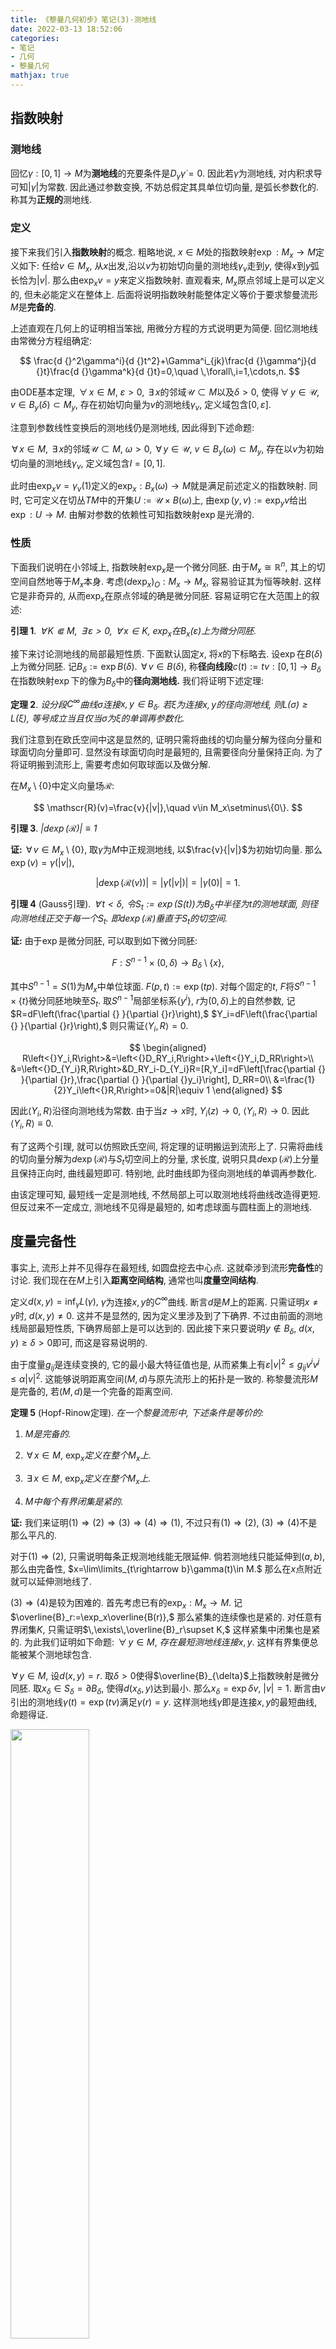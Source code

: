 ```yaml
---
title: 《黎曼几何初步》笔记(3)-测地线
date: 2022-03-13 18:52:06
categories: 
- 笔记
- 几何
- 黎曼几何
mathjax: true
---
```


指数映射
--------

### 测地线

回忆$\gamma:[0,1]\rightarrow M$为**测地线**的充要条件是$D_{\dot\gamma}\dot\gamma=0.$
因此若$\gamma$为测地线, 对内积求导可知$|\dot\gamma|$为常数.
因此通过参数变换, 不妨总假定其具单位切向量, 是弧长参数化的.
称其为**正规的**测地线.

### 定义

接下来我们引入**指数映射**的概念. 粗略地说,
$x\in M$处的指数映射$\exp:M_x\rightarrow M$定义如下: 任给$v\in M_x,$
从$x$出发,沿以$v$为初始切向量的测地线$\gamma_v$走到$y,$
使得$x$到$y$弧长恰为$|v|.$ 那么由$\exp_xv=y$来定义指数映射. 直观看来,
$M_x$原点邻域上是可以定义的, 但未必能定义在整体上.
后面将说明指数映射能整体定义等价于要求黎曼流形$M$是**完备的**.

上述直观在几何上的证明相当笨拙, 用微分方程的方式说明更为简便.
回忆测地线由常微分方程组确定:


$$
\frac{d {}^2\gamma^i}{d {}t^2}+\Gamma^i_{jk}\frac{d {}\gamma^j}{d {}t}\frac{d {}\gamma^k}{d {}t}=0,\quad \,\forall\,i=1,\cdots,n.
$$


由ODE基本定理, $\,\forall\,x\in M,$ $\varepsilon>0,$
$\,\exists\,x$的邻域$\mathscr{U}\subset M$以及$\delta>0,$
使得$\,\forall\,y\in \mathscr{U},$ $v\in B_y(\delta)\subset M_y,$
存在初始切向量为$v$的测地线$\gamma_v,$ 定义域包含$[0,\varepsilon].$

注意到参数线性变换后的测地线仍是测地线, 因此得到下述命题:

$\,\forall\,x\in M,$ $\,\exists\,x$的邻域$\mathscr{U}\subset M,$
$\omega>0,$ $\,\forall\,y\in \mathscr{U},$
$v\in B_y(\omega)\subset M_y,$ 存在以$v$为初始切向量的测地线$\gamma_v,$
定义域包含$I=[0,1].$

此时由$\exp_x v=\gamma_v(1)$定义的$\exp_x:B_x(\omega)\rightarrow M$就是满足前述定义的指数映射.
同时, 它可定义在切丛$TM$中的开集$U:=\mathscr{U}\times B(\omega)$上,
由$\exp(y,v):=\exp_y v$给出$\exp:U\rightarrow M.$
由解对参数的依赖性可知指数映射$\exp$是光滑的.

### 性质

下面我们说明在小邻域上, 指数映射$\exp_x$是一个微分同胚.
由于$M_x\cong \mathbb{R}^n,$ 其上的切空间自然地等于$M_x$本身.
考虑$(d\exp_x)_O:M_x\rightarrow M_x,$ 容易验证其为恒等映射.
这样它是非奇异的, 从而$\exp_x$在原点邻域的确是微分同胚.
容易证明它在大范围上的叙述:

**引理 1**. *$\,\forall\,K\Subset M,$ $\,\exists\,\varepsilon>0,$ $\,\forall\,x\in K,$ $\exp_x$在$B_x(\varepsilon)$上为微分同胚.* 

接下来讨论测地线的局部最短性质. 下面默认固定$x,$ 将$x$的下标略去.
设$\exp$在$B(\delta)$上为微分同胚. 记$B_\delta:=\exp B(\delta).$
$\,\forall\,v\in B(\delta),$
称**径向线段**$c(t):=tv:[0,1]\rightarrow B_\delta$在指数映射$\exp$下的像为$B_\delta$中的**径向测地线.**
我们将证明下述定理:

**定理 2**. *设分段$C^\infty$曲线$\sigma$连接$x,y\in B_\delta.$ 若$\xi$为连接$x,y$的径向测地线, 则$L(\sigma)\ge L(\xi),$ 等号成立当且仅当$\sigma$为$\xi$的单调再参数化.* 

我们注意到在欧氏空间中这是显然的,
证明只需将曲线的切向量分解为径向分量和球面切向分量即可.
显然没有球面切向时是最短的, 且需要径向分量保持正向.
为了将证明搬到流形上, 需要考虑如何取球面以及做分解.

在$M_x\setminus\{0\}$中定义向量场$\mathscr{R}:$


$$
\mathscr{R}(v)=\frac{v}{|v|},\quad v\in M_x\setminus\{0\}.
$$



**引理 3**. *$|d\exp(\mathscr{R})|\equiv 1$* 

**证:** $\,\forall\,v\in M_x\setminus\{0\},$
取$\gamma$为$M$中正规测地线, 以$\frac{v}{|v|}$为初始切向量.
那么$\exp(v)=\gamma(|v|),$


$$
|d\exp(\mathscr{R}(v))|=|\dot{\gamma}(|v|)|=|\dot{\gamma}(0)|=1.
$$



**引理 4** (Gauss引理). *$\,\forall\,t<\delta,$ 令$S_t:=\exp(S(t))$为$B_\delta$中半径为$t$的测地球面, 则径向测地线正交于每一个$S_t.$ 即$d\exp(\mathscr{R})$垂直于$S_t$的切空间.* 

**证:** 由于$\exp$是微分同胚, 可以取到如下微分同胚:


$$
F:S^{n-1}\times(0,\delta)\rightarrow B_\delta\setminus\{x\},
$$


其中$S^{n-1}=S(1)$为$M_x$中单位球面. $F(p,t):=\exp(tp).$
对每个固定的$t,$ $F$将$S^{n-1}\times\{t\}$微分同胚地映至$S_t.$
取$S^{n-1}$局部坐标系$\{y^i\},$ $r$为$(0,\delta)$上的自然参数,
记$R=dF\left(\frac{\partial {} }{\partial {}r}\right),$
$Y_i=dF\left(\frac{\partial {} }{\partial {}r}\right),$
则只需证$\left<{}Y_i,R\right>=0.$

$$
\begin{aligned}
 R\left<{}Y_i,R\right>&=\left<{}D_RY_i,R\right>+\left<{}Y_i,D_RR\right>\\
 &=\left<{}D_{Y_i}R,R\right>&D_RY_i-D_{Y_i}R=[R,Y_i]=dF\left[\frac{\partial {} }{\partial {}r},\frac{\partial {} }{\partial {}y_i}\right], D_RR=0\\
 &=\frac{1}{2}Y_i\left<{}R,R\right>=0&|R|\equiv 1
 \end{aligned}
$$

因此$\left<{}Y_i,R\right>$沿径向测地线为常数. 由于当$z\rightarrow x$时,
$Y_i(z)\rightarrow 0,$ $\left<{}Y_i,R\right>\rightarrow 0.$ 因此
$\left<{}Y_i,R\right>\equiv 0.$

有了这两个引理, 就可以仿照欧氏空间, 将定理的证明搬运到流形上了.
只需将曲线的切向量分解为$d\exp(\mathscr{R})$与$S_t$切空间上的分量,
求长度, 说明只具$d\exp(\mathscr{R})$上分量且保持正向时, 曲线最短即可.
特别地, 此时曲线即为径向测地线的单调再参数化.

由该定理可知, 最短线一定是测地线,
不然局部上可以取测地线将曲线改造得更短. 但反过来不一定成立,
测地线不见得是最短的, 如考虑球面与圆柱面上的测地线.

度量完备性
----------

事实上, 流形上并不见得存在最短线, 如圆盘挖去中心点.
这就牵涉到流形**完备性**的讨论. 我们现在在$M$上引入**距离空间结构**,
通常也叫**度量空间结构**.

定义$d(x,y)=\inf_{\gamma}L(\gamma),$
$\gamma$为连接$x,y$的$C^\infty$曲线. 断言$d$是$M$上的距离.
只需证明$x\neq y$时, $d(x,y)\neq 0.$ 这并不是显然的,
因为定义里涉及到了下确界. 不过由前面的测地线局部最短性质,
下确界局部上是可以达到的. 因此接下来只要说明$y\not\in B_\delta,$
$d(x,y)\ge \delta>0$即可, 而这是容易说明的.

由于度量$g_{ij}$是连续变换的, 它的最小最大特征值也是,
从而紧集上有$\varepsilon|v|^2\le g_{ij}v^iv^j\le \alpha|v|^2.$
这能够说明距离空间$(M,d)$与原先流形上的拓扑是一致的.
称黎曼流形$M$是完备的, 若$(M,d)$是一个完备的距离空间.

**定理 5** (Hopf-Rinow定理). *在一个黎曼流形中, 下述条件是等价的:* 

1. $M$*是完备的.*

2. $\,\forall\,x\in M,$ $\exp_x$*定义在整个*$M_x$*上.*

3. $\,\exists\,x\in M,$ $\exp_x$*定义在整个*$M_x$*上.*

4. $M$*中每个有界闭集是紧的.*

**证:**
我们来证明$(1)\Rightarrow(2)\Rightarrow (3)\Rightarrow (4)\Rightarrow (1),$
不过只有$(1)\Rightarrow (2),$ $(3)\Rightarrow (4)$不是那么平凡的.

对于$(1)\Rightarrow (2),$ 只需说明每条正规测地线能无限延伸.
倘若测地线只能延伸到$(a,b),$ 那么由完备性,
$x=\lim\limits_{t\rightarrow b}\gamma(t)\in M.$
那么在$x$点附近就可以延伸测地线了.

$(3)\Rightarrow (4)$是较为困难的.
首先考虑已有的$\exp_x:M_x\rightarrow M.$
记$\overline{B}_r:=\exp_x\overline{B(r)},$ 那么紧集的连续像也是紧的.
对任意有界闭集$K,$ 只需证明$\,\exists\,\overline{B}_r\supset K,$
这样紧集中闭集也是紧的. 为此我们证明如下命题: $\,\forall\,y\in M,$
*存在最短测地线连接*$x,y.$ 这样有界集便总能被某个测地球包含.

$\,\forall\,y\in M,$ 设$d(x,y)=r.$
取$\delta>0$使得$\overline{B}_{\delta}$上指数映射是微分同胚.
取$x_\delta\in S_\delta=\partial B_\delta,$ 使得$d(x_\delta,y)$达到最小.
那么$x_\delta=\exp{\delta v},$ $|v|=1.$
断言由$v$引出的测地线$\gamma(t)=\exp(tv)$满足$\gamma(r)=y.$
这样测地线$\gamma$即是连接$x,y$的最短曲线, 命题得证.

<img style='margin: auto;' src=https://s2.loli.net/2022/03/13/fQeKRanWMDhJ45V.png width='50%' height='50%'>

我们采用连续性方法证明. 记$A:=\{s\in[0,r]:d(\gamma(s),y)=r-s\}.$
首先$0\in A,$ $A$非空. 其次由连续性$A$当然是闭的. 只需证明$A$是开的,
即有$A=[0,r].$ 这样就推得了$\gamma(r)=y.$

$\,\forall\,s\in A,$ 考虑$\gamma(s)$处的$\overline{B}_{\delta'},$
使得指数映射在其上为微分同胚.
取$x_{\delta'}\in S_{\delta'}$使得$d(x_{\delta'},y)$达到最小.
欲证$d(\gamma(s+\delta'),y)=r-s-\delta'.$ 已知


$$
d(\gamma(s),x_{\delta'})=\delta', \quad d(\gamma(s),y)=r-s=\delta'+\min_{x'\in S_{\delta'} }d(x',y),
$$


因此$d(x_{\delta'},y)=r-s-\delta',$
只需说明$\gamma(s+\delta')=x_{\delta'}.$ 注意到


$$
d(x,x_{\delta'})\ge d(x,y)-d(x_{\delta'},y)=s+\delta',
$$


而连接$x\sim\gamma(s),$
$\gamma(s)\sim x_{\delta'}$的两段测地线拼接起来刚好弧长为$s+\delta'.$
回忆最短线一定是测地线, 因此这个分段曲线是测地线. 由测地线的分析性质,
曲线实际上是整体不分段的,
故连接$\gamma(s)\sim x_{\delta'}$的部分就是$\gamma(s)$处测地线的延伸,
从而$\gamma(s+\delta')=x_{\delta'}.$ 至此论证完毕.

在证明过程中, 我们看到了如下推论:

**推论 6**. *在一个完备的黎曼流形中, 任意两点均可用一条最短测地线连接.* 

**推论 7**. *在一个完备的黎曼流形$M$中, $\exp_x:M_x\rightarrow M$是满的, $\,\forall\,x\in M.$* 

文章最后更新于 2022-03-13 18:52:14 
